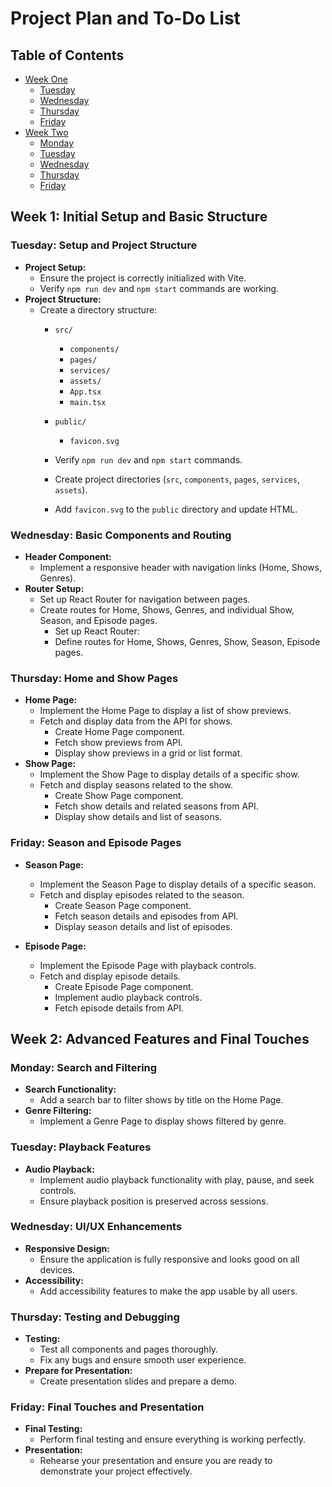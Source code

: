 # Project Plan and To-Do List

## **Table of Contents**
- [Week One](#week-1-initial-setup-and-basic-structure)
  - [Tuesday](#tuesday-setup-and-project-structure)
  - [Wednesday](#wednesday-basic-components-and-routing)
  - [Thursday](#thursday-home-and-show-pages)
  - [Friday](#friday-season-and-episode-pages)
- [Week Two](#week-2-advanced-features-and-final-touches)
  - [Monday](#monday-search-and-filtering)
  - [Tuesday](#tuesday-playback-features)
  - [Wednesday](#wednesday-uiux-enhancements)
  - [Thursday](#thursday-testing-and-debugging)
  - [Friday](#friday-final-touches-and-presentation)

## Week 1: Initial Setup and Basic Structure

### **Tuesday: Setup and Project Structure**
- **Project Setup:**
  - Ensure the project is correctly initialized with Vite.
  - Verify `npm run dev` and `npm start` commands are working.
- **Project Structure:**
  - Create a directory structure:
    - `src/`
      - `components/`
      - `pages/`
      - `services/`
      - `assets/`
      - `App.tsx`
      - `main.tsx`
    - `public/`
      - `favicon.svg`

    - Verify `npm run dev` and `npm start` commands.
    - Create project directories (`src`, `components`, `pages`, `services`, `assets`).
    - Add `favicon.svg` to the `public` directory and update HTML.



### **Wednesday: Basic Components and Routing**
- **Header Component:**
  - Implement a responsive header with navigation links (Home, Shows, Genres).
- **Router Setup:**
  - Set up React Router for navigation between pages.
  - Create routes for Home, Shows, Genres, and individual Show, Season, and Episode pages.
      - Set up React Router:
      - Define routes for Home, Shows, Genres, Show, Season, Episode pages.


### **Thursday: Home and Show Pages**
- **Home Page:**
  - Implement the Home Page to display a list of show previews.
  - Fetch and display data from the API for shows.
      - Create Home Page component.
      - Fetch show previews from API.
      - Display show previews in a grid or list format.
- **Show Page:**
  - Implement the Show Page to display details of a specific show.
  - Fetch and display seasons related to the show.
      - Create Show Page component.
      - Fetch show details and related seasons from API.
      - Display show details and list of seasons.


### **Friday: Season and Episode Pages**
- **Season Page:**
  - Implement the Season Page to display details of a specific season.
  - Fetch and display episodes related to the season.
      - Create Season Page component.
      - Fetch season details and episodes from API.
      - Display season details and list of episodes.

- **Episode Page:**
  - Implement the Episode Page with playback controls.
  - Fetch and display episode details.
      - Create Episode Page component.
      - Implement audio playback controls.
      - Fetch episode details from API.

## Week 2: Advanced Features and Final Touches

### **Monday: Search and Filtering**
- **Search Functionality:**
  - Add a search bar to filter shows by title on the Home Page.
- **Genre Filtering:**
  - Implement a Genre Page to display shows filtered by genre.


### **Tuesday: Playback Features**
- **Audio Playback:**
  - Implement audio playback functionality with play, pause, and seek controls.
  - Ensure playback position is preserved across sessions.

### **Wednesday: UI/UX Enhancements**
- **Responsive Design:**
  - Ensure the application is fully responsive and looks good on all devices.
- **Accessibility:**
  - Add accessibility features to make the app usable by all users.

### **Thursday: Testing and Debugging**
- **Testing:**
  - Test all components and pages thoroughly.
  - Fix any bugs and ensure smooth user experience.
- **Prepare for Presentation:**
  - Create presentation slides and prepare a demo.

### **Friday: Final Touches and Presentation**
- **Final Testing:**
  - Perform final testing and ensure everything is working perfectly.
- **Presentation:**
  - Rehearse your presentation and ensure you are ready to demonstrate your project effectively.



